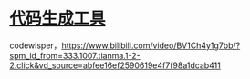 # [代码生成工具](https://github.com/wjwever/gitblog/issues/39)

codewisper，https://www.bilibili.com/video/BV1Ch4y1g7bb/?spm_id_from=333.1007.tianma.1-2-2.click&vd_source=abfee16ef2590619e4f7f98a1dcab411